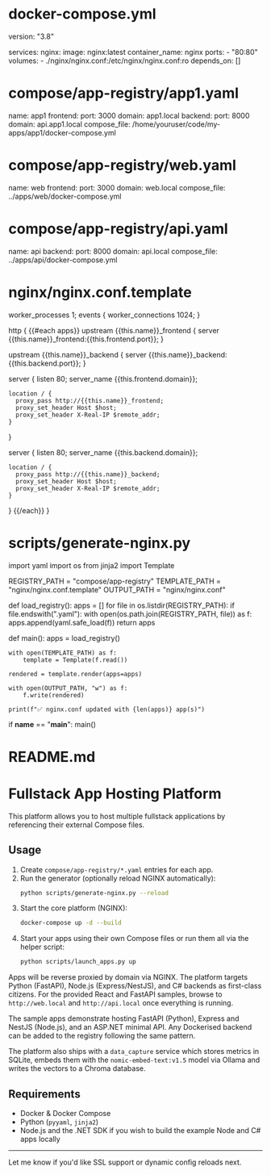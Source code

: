 # docker-compose.yml

version: "3.8"

services:
  nginx:
    image: nginx:latest
    container_name: nginx
    ports:
      - "80:80"
    volumes:
      - ./nginx/nginx.conf:/etc/nginx/nginx.conf:ro
    depends_on: []

# compose/app-registry/app1.yaml

name: app1
frontend:
  port: 3000
  domain: app1.local
backend:
  port: 8000
  domain: api.app1.local
compose_file: /home/youruser/code/my-apps/app1/docker-compose.yml

# compose/app-registry/web.yaml

name: web
frontend:
  port: 3000
  domain: web.local
compose_file: ../apps/web/docker-compose.yml

# compose/app-registry/api.yaml

name: api
backend:
  port: 8000
  domain: api.local
compose_file: ../apps/api/docker-compose.yml

# nginx/nginx.conf.template

worker_processes 1;
events { worker_connections 1024; }

http {
  {{#each apps}}
  upstream {{this.name}}_frontend {
    server {{this.name}}_frontend:{{this.frontend.port}};
  }

  upstream {{this.name}}_backend {
    server {{this.name}}_backend:{{this.backend.port}};
  }

  server {
    listen 80;
    server_name {{this.frontend.domain}};

    location / {
      proxy_pass http://{{this.name}}_frontend;
      proxy_set_header Host $host;
      proxy_set_header X-Real-IP $remote_addr;
    }
  }

  server {
    listen 80;
    server_name {{this.backend.domain}};

    location / {
      proxy_pass http://{{this.name}}_backend;
      proxy_set_header Host $host;
      proxy_set_header X-Real-IP $remote_addr;
    }
  }
  {{/each}}
}

# scripts/generate-nginx.py

import yaml
import os
from jinja2 import Template

REGISTRY_PATH = "compose/app-registry"
TEMPLATE_PATH = "nginx/nginx.conf.template"
OUTPUT_PATH = "nginx/nginx.conf"

def load_registry():
    apps = []
    for file in os.listdir(REGISTRY_PATH):
        if file.endswith(".yaml"):
            with open(os.path.join(REGISTRY_PATH, file)) as f:
                apps.append(yaml.safe_load(f))
    return apps

def main():
    apps = load_registry()

    with open(TEMPLATE_PATH) as f:
        template = Template(f.read())

    rendered = template.render(apps=apps)

    with open(OUTPUT_PATH, "w") as f:
        f.write(rendered)

    print(f"✅ nginx.conf updated with {len(apps)} app(s)")

if __name__ == "__main__":
    main()

# README.md

# Fullstack App Hosting Platform

This platform allows you to host multiple fullstack applications by referencing their external Compose files.

## Usage

1. Create `compose/app-registry/*.yaml` entries for each app.
2. Run the generator (optionally reload NGINX automatically):
   ```bash
   python scripts/generate-nginx.py --reload
   ```
3. Start the core platform (NGINX):
   ```bash
   docker-compose up -d --build
   ```
4. Start your apps using their own Compose files or run them all via the helper script:
   ```bash
   python scripts/launch_apps.py up
   ```

Apps will be reverse proxied by domain via NGINX. The platform targets Python (FastAPI), Node.js (Express/NestJS), and C# backends as first-class citizens.
For the provided React and FastAPI samples, browse to `http://web.local` and `http://api.local` once everything is running.

The sample apps demonstrate hosting FastAPI (Python), Express and NestJS (Node.js),
and an ASP.NET minimal API. Any Dockerised backend can be added to the registry
following the same pattern.

The platform also ships with a `data_capture` service which stores metrics in
SQLite, embeds them with the `nomic-embed-text:v1.5` model via Ollama and writes
the vectors to a Chroma database.

## Requirements
- Docker & Docker Compose
- Python (`pyyaml`, `jinja2`)
- Node.js and the .NET SDK if you wish to build the example Node and C# apps locally

---

Let me know if you'd like SSL support or dynamic config reloads next.
